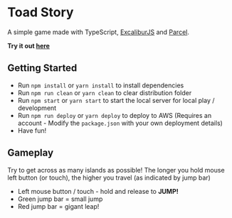 # Toad Story
A simple game made with TypeScript, [ExcaliburJS](https://excaliburjs.com) and [Parcel](https://parceljs.org). 

**Try it out [here](http://public-bucket-hosting2.s3-website.eu-central-1.amazonaws.com)**

## Getting Started

- Run `npm install` or `yarn install` to install dependencies
- Run `npm run clean` or `yarn clean` to clear distribution folder
- Run `npm start` or `yarn start` to start the local server for local play / development
- Run `npm run deploy` or `yarn deploy` to deploy to AWS (Requires an account - Modify the `package.json` with your own deployment details)
- Have fun!

## Gameplay
Try to get across as many islands as possible! The longer you hold mouse left button (or touch), the higher you travel (as indicated by jump bar)
 - Left mouse button / touch - hold and release to **JUMP!**
 - Green jump bar = small jump
 - Red jump bar = gigant leap!
 